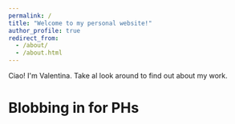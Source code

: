 ```yaml
---
permalink: /
title: "Welcome to my personal website!"
author_profile: true
redirect_from: 
  - /about/
  - /about.html
---
```


Ciao! I'm Valentina. Take al look around to find out about my work.

Blobbing in for PHs
=======
